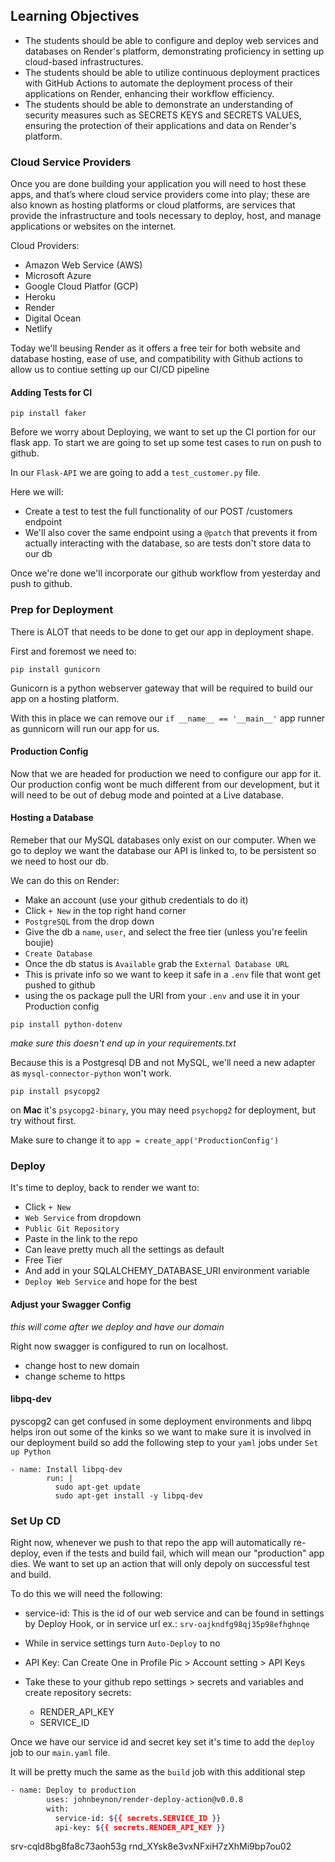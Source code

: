 ## Learning Objectives

- The students should be able to configure and deploy web services and databases on Render's platform, demonstrating proficiency in setting up cloud-based infrastructures.
- The students should be able to utilize continuous deployment practices with GitHub Actions to automate the deployment process of their applications on Render, enhancing their workflow efficiency.
- The students should be able to demonstrate an understanding of security measures such as SECRETS KEYS and SECRETS VALUES, ensuring the protection of their applications and data on Render's platform.

### Cloud Service Providers

Once you are done building your application you will need to host these apps, and that’s where cloud service providers come into play; these are also known as hosting platforms or cloud platforms, are services that provide the infrastructure and tools necessary to deploy, host, and manage applications or websites on the internet.

Cloud Providers:
- Amazon Web Service (AWS)
- Microsoft Azure
- Google Cloud Platfor (GCP)
- Heroku 
- Render
- Digital Ocean
- Netlify

Today we'll beusing Render as it offers a free teir for both website and database hosting, ease of use, and compatibility with Github actions to allow us to contiue setting up our CI/CD pipeline

#### Adding Tests for CI

```
pip install faker
```

Before we worry about Deploying, we want to set up the CI portion for our flask app. To start we are going to set up some test cases to run on push to github.

In our `Flask-API` we are going to add a `test_customer.py` file. 

Here we will:

- Create a test to test the full functionality of our POST /customers endpoint
- We'll also cover the same endpoint using a `@patch` that prevents it from actually interacting with the database, so are tests don't store data to our db

Once we're done we'll incorporate our github workflow from yesterday and push to github.

### Prep for Deployment

There is ALOT that needs to be done to get our app in deployment shape.

First and foremost we need to: 

```
pip install gunicorn
```
Gunicorn is a python webserver gateway that will be required to build our app on a hosting platform.

With this in place we can remove our `if __name__ == '__main__'` app runner as gunnicorn will run our app for us.

#### Production Config

Now that we are headed for production we need to configure our app for it. Our production config wont be much different from our development, but it will need to be out of debug mode and pointed at a Live database.

#### Hosting a Database

Remeber that our MySQL databases only exist on our computer. When we go to deploy we want the database our API is linked to, to be persistent so we need to host our db.

We can do this on Render:

- Make an account (use your github credentials to do it)
- Click `+ New` in the top right hand corner
- `PostgreSQL` from the drop down
- Give the db a `name`, `user`, and select the free tier (unless you're feelin boujie)
- `Create Database`
- Once the db status is `Available` grab the `External Database URL`
- This is private info so we want to keep it safe in a `.env` file that wont get pushed to github
- using the os package pull the URI from your `.env` and use it in your Production config

```
pip install python-dotenv
```
*make sure this doesn't end up in your requirements.txt*

Because this is a Postgresql DB and not MySQL, we'll need a new adapter as `mysql-connector-python` won't work.

```
pip install psycopg2
```
on **Mac** it's `psycopg2-binary`, you may need `psychopg2` for deployment, but try without first.

Make sure to change it to `app = create_app('ProductionConfig')`


### Deploy

It's time to deploy, back to render we want to:

- Click `+ New`
- `Web Service` from dropdown
- `Public Git Repository`
- Paste in the link to the repo
- Can leave pretty much all the settings as default
- Free Tier
- And add in your SQLALCHEMY_DATABASE_URI environment variable
- `Deploy Web Service` and hope for the best

#### Adjust your Swagger Config 

*this will come after we deploy and have our domain*

Right now swagger is configured to run on localhost.

- change host to new domain
- change scheme to https

#### libpq-dev

pyscopg2 can get confused in some deployment environments and libpq helps iron out some of the kinks so we want to make sure it is involved in our deployment build so add the following step to your `yaml` jobs under `Set up Python`

```
- name: Install libpq-dev
        run: |
          sudo apt-get update
          sudo apt-get install -y libpq-dev
```


### Set Up CD

Right now, whenever we push to that repo the app will automatically re-deploy, even if the tests and build fail, which will mean our "production" app dies. We want to set up an action that will only depoly on successful test and build.

To do this we will need the following:

- service-id: This is the id of our web service and can be found in settings by Deploy Hook, or in service url ex.: `srv-oajkndfg98qj35p98efhghnqe`
- While in service settings turn `Auto-Deploy` to no

- API Key: Can Create One in Profile Pic > Account setting > API Keys
- Take these to your github repo settings > secrets and variables and create repository secrets:

    - RENDER_API_KEY
    - SERVICE_ID

Once we have our service id and secret key set it's time to add the `deploy` job to our `main.yaml` file.

It will be pretty much the same as the `build` job with this additional step

``` bash
- name: Deploy to production
        uses: johnbeynon/render-deploy-action@v0.0.8
        with:
          service-id: ${{ secrets.SERVICE_ID }} 
          api-key: ${{ secrets.RENDER_API_KEY }} 
```


srv-cqld8bg8fa8c73aoh53g
rnd_XYsk8e3vxNFxiH7zXhMi9bp7ou02